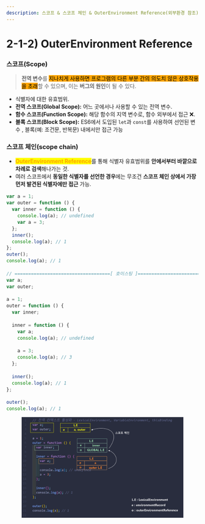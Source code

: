```yaml
---
description: 스코프 & 스코프 체인 & OuterEnvironment Reference(외부환경 참조)
---
```


# 2-1-2) OuterEnvironment Reference

### 스코프(Scope)

> **전역 변수**를 <mark style="background-color:orange;">지나치게 사용하면 프로그램의 다른 부분 간의 의도치 않은 상호작용을 초래</mark>할 수 있으며, 이는 **버그의 원인**이 될 수 있다.

* 식별자에 대한 유효범위.
* **전역 스코프(Global Scope):** 어느 곳에서나 사용할 수 있는 전역 변수.
* **함수 스코프(Function Scope):** 해당 함수의 지역 변수로, 함수 외부에서 접근 ❌.
* **블록 스코프(Block Scope):** ES6에서 도입된 `let`과 `const`를 사용하여 선언된 변수 , 블록(예: 조건문, 반복문) 내에서만 접근 가능

### 스코프 체인(scope chain)

* <mark style="color:orange;">**OuterEnvironment Reference**</mark>를 통해 식별자 유효범위를 **안에서부터 바깥으로 차례로 검색**해나가는 것.
* 여러 스코프에서 **동일한 식별자를 선언한 경우**에는 무조건 **스코프 체인 상에서 가장 먼저 발견된 식별자에만 접근** 가능.

```javascript
var a = 1;
var outer = function () {
  var inner = function () {
    console.log(a); // undefined
    var a = 3;
  };
  inner();
  console.log(a); // 1
};
outer();
console.log(a); // 1

// ===================================[ 호이스팅 ]====================================
var a;
var outer;

a = 1;
outer = function () {
  var inner;
  
  inner = function () { 
    var a;
    console.log(a); // undefined
    
    a = 3; 
    console.log(a); // 3 
  };
  
  inner();
  console.log(a); // 1
};

outer();
console.log(a); // 1
```

<figure><img src="../../../../../.gitbook/assets/2023-12-19 18 59 53 (1).png" alt=""><figcaption></figcaption></figure>
